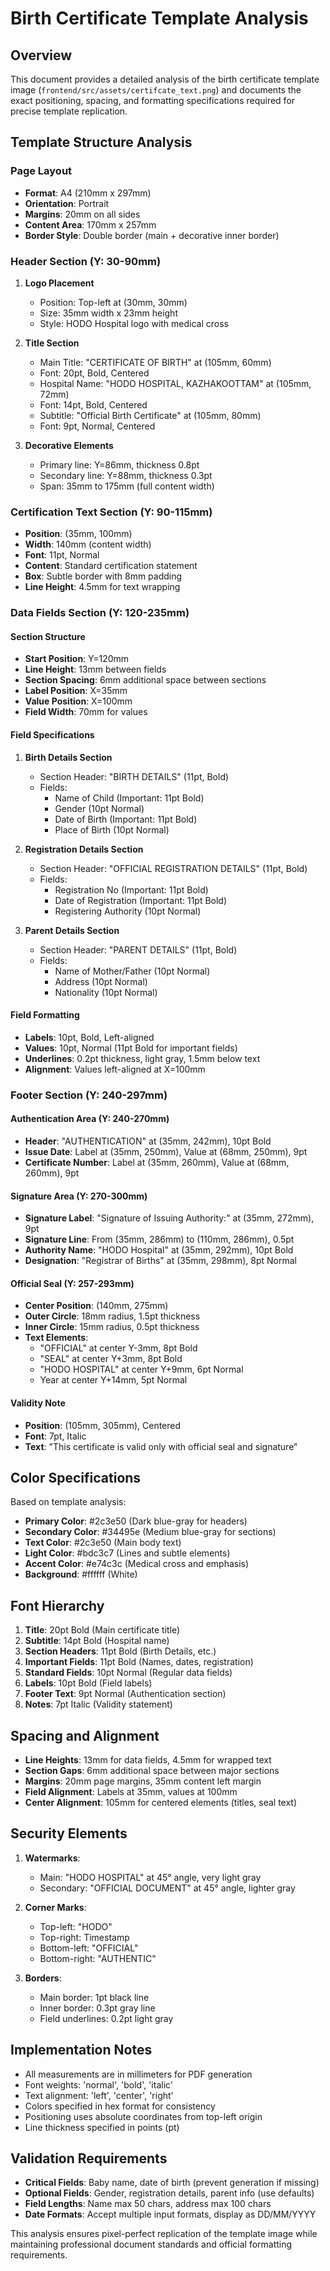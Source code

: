 # Birth Certificate Template Analysis

## Overview
This document provides a detailed analysis of the birth certificate template image (`frontend/src/assets/certifcate_text.png`) and documents the exact positioning, spacing, and formatting specifications required for precise template replication.

## Template Structure Analysis

### Page Layout
- **Format**: A4 (210mm x 297mm)
- **Orientation**: Portrait
- **Margins**: 20mm on all sides
- **Content Area**: 170mm x 257mm
- **Border Style**: Double border (main + decorative inner border)

### Header Section (Y: 30-90mm)
1. **Logo Placement**
   - Position: Top-left at (30mm, 30mm)
   - Size: 35mm width x 23mm height
   - Style: HODO Hospital logo with medical cross

2. **Title Section**
   - Main Title: "CERTIFICATE OF BIRTH" at (105mm, 60mm)
   - Font: 20pt, Bold, Centered
   - Hospital Name: "HODO HOSPITAL, KAZHAKOOTTAM" at (105mm, 72mm)
   - Font: 14pt, Bold, Centered
   - Subtitle: "Official Birth Certificate" at (105mm, 80mm)
   - Font: 9pt, Normal, Centered

3. **Decorative Elements**
   - Primary line: Y=86mm, thickness 0.8pt
   - Secondary line: Y=88mm, thickness 0.3pt
   - Span: 35mm to 175mm (full content width)

### Certification Text Section (Y: 90-115mm)
- **Position**: (35mm, 100mm)
- **Width**: 140mm (content width)
- **Font**: 11pt, Normal
- **Content**: Standard certification statement
- **Box**: Subtle border with 8mm padding
- **Line Height**: 4.5mm for text wrapping

### Data Fields Section (Y: 120-235mm)
#### Section Structure
- **Start Position**: Y=120mm
- **Line Height**: 13mm between fields
- **Section Spacing**: 6mm additional space between sections
- **Label Position**: X=35mm
- **Value Position**: X=100mm
- **Field Width**: 70mm for values

#### Field Specifications
1. **Birth Details Section**
   - Section Header: "BIRTH DETAILS" (11pt, Bold)
   - Fields:
     - Name of Child (Important: 11pt Bold)
     - Gender (10pt Normal)
     - Date of Birth (Important: 11pt Bold)
     - Place of Birth (10pt Normal)

2. **Registration Details Section**
   - Section Header: "OFFICIAL REGISTRATION DETAILS" (11pt, Bold)
   - Fields:
     - Registration No (Important: 11pt Bold)
     - Date of Registration (Important: 11pt Bold)
     - Registering Authority (10pt Normal)

3. **Parent Details Section**
   - Section Header: "PARENT DETAILS" (11pt, Bold)
   - Fields:
     - Name of Mother/Father (10pt Normal)
     - Address (10pt Normal)
     - Nationality (10pt Normal)

#### Field Formatting
- **Labels**: 10pt, Bold, Left-aligned
- **Values**: 10pt, Normal (11pt Bold for important fields)
- **Underlines**: 0.2pt thickness, light gray, 1.5mm below text
- **Alignment**: Values left-aligned at X=100mm

### Footer Section (Y: 240-297mm)
#### Authentication Area (Y: 240-270mm)
- **Header**: "AUTHENTICATION" at (35mm, 242mm), 10pt Bold
- **Issue Date**: Label at (35mm, 250mm), Value at (68mm, 250mm), 9pt
- **Certificate Number**: Label at (35mm, 260mm), Value at (68mm, 260mm), 9pt

#### Signature Area (Y: 270-300mm)
- **Signature Label**: "Signature of Issuing Authority:" at (35mm, 272mm), 9pt
- **Signature Line**: From (35mm, 286mm) to (110mm, 286mm), 0.5pt
- **Authority Name**: "HODO Hospital" at (35mm, 292mm), 10pt Bold
- **Designation**: "Registrar of Births" at (35mm, 298mm), 8pt Normal

#### Official Seal (Y: 257-293mm)
- **Center Position**: (140mm, 275mm)
- **Outer Circle**: 18mm radius, 1.5pt thickness
- **Inner Circle**: 15mm radius, 0.5pt thickness
- **Text Elements**:
  - "OFFICIAL" at center Y-3mm, 8pt Bold
  - "SEAL" at center Y+3mm, 8pt Bold
  - "HODO HOSPITAL" at center Y+9mm, 6pt Normal
  - Year at center Y+14mm, 5pt Normal

#### Validity Note
- **Position**: (105mm, 305mm), Centered
- **Font**: 7pt, Italic
- **Text**: "This certificate is valid only with official seal and signature"

## Color Specifications
Based on template analysis:
- **Primary Color**: #2c3e50 (Dark blue-gray for headers)
- **Secondary Color**: #34495e (Medium blue-gray for sections)
- **Text Color**: #2c3e50 (Main body text)
- **Light Color**: #bdc3c7 (Lines and subtle elements)
- **Accent Color**: #e74c3c (Medical cross and emphasis)
- **Background**: #ffffff (White)

## Font Hierarchy
1. **Title**: 20pt Bold (Main certificate title)
2. **Subtitle**: 14pt Bold (Hospital name)
3. **Section Headers**: 11pt Bold (Birth Details, etc.)
4. **Important Fields**: 11pt Bold (Names, dates, registration)
5. **Standard Fields**: 10pt Normal (Regular data fields)
6. **Labels**: 10pt Bold (Field labels)
7. **Footer Text**: 9pt Normal (Authentication section)
8. **Notes**: 7pt Italic (Validity statement)

## Spacing and Alignment
- **Line Heights**: 13mm for data fields, 4.5mm for wrapped text
- **Section Gaps**: 6mm additional space between major sections
- **Margins**: 20mm page margins, 35mm content left margin
- **Field Alignment**: Labels at 35mm, values at 100mm
- **Center Alignment**: 105mm for centered elements (titles, seal text)

## Security Elements
1. **Watermarks**:
   - Main: "HODO HOSPITAL" at 45° angle, very light gray
   - Secondary: "OFFICIAL DOCUMENT" at 45° angle, lighter gray

2. **Corner Marks**:
   - Top-left: "HODO"
   - Top-right: Timestamp
   - Bottom-left: "OFFICIAL"
   - Bottom-right: "AUTHENTIC"

3. **Borders**:
   - Main border: 1pt black line
   - Inner border: 0.3pt gray line
   - Field underlines: 0.2pt light gray

## Implementation Notes
- All measurements are in millimeters for PDF generation
- Font weights: 'normal', 'bold', 'italic'
- Text alignment: 'left', 'center', 'right'
- Colors specified in hex format for consistency
- Positioning uses absolute coordinates from top-left origin
- Line thickness specified in points (pt)

## Validation Requirements
- **Critical Fields**: Baby name, date of birth (prevent generation if missing)
- **Optional Fields**: Gender, registration details, parent info (use defaults)
- **Field Lengths**: Name max 50 chars, address max 100 chars
- **Date Formats**: Accept multiple input formats, display as DD/MM/YYYY

This analysis ensures pixel-perfect replication of the template image while maintaining professional document standards and official formatting requirements.